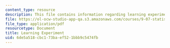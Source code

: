 ```yaml
---
content_type: resource
description: This file contains information regarding learning experiment.
file: https://ol-ocw-studio-app-qa.s3.amazonaws.com/courses/9-07-statistics-for-brain-and-cognitive-science-fall-2016/6de5a518cbc173baef521bbb9c5474fb_MIT9_07F16_lec4_Learning.pdf
file_type: application/pdf
resourcetype: Document
title: Learning Experiment
uid: 6de5a518-cbc1-73ba-ef52-1bbb9c5474fb
---
```


